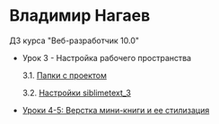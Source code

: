 # Владимир Нагаев
ДЗ курса "Веб-разработчик 10.0"
* Урок 3 - Настройка рабочего пространства

    3.1. [Папки с проектом](https://09091984.github.io/Lesson_3_(properties)/Папки%20с%20проектом.png)
    
    3.2. [Настройки siblimetext_3](https://09091984.github.io/Lesson_3_(properties)/Насторойки%20siblime.png)
    
* [Уроки 4-5: Верстка мини-книги и ее стилизация](https://09091984.github.io/lesson_4_5%20(html_css)/)

